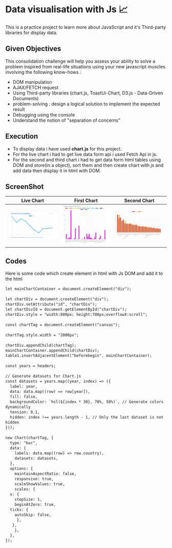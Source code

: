# Data visualisation with Js 📈

This is a practice project to learn more about JavaScript and it's Third-party libraries for display data.

## Given Objectives

This consolidation challenge will help you assess your ability to solve a problem inspired from real-life situations using your new javascript muscles involving the following know-hows :

- DOM manipulation
- AJAX/FETCH request
- Using Third-party libraries (chart.js, ToastUi-Chart, D3.js - Data-Driven Documents)
- problem-solving : design a logical solution to implement the expected result
- Debugging using the console
- Understand the notion of "separation of concerns"

## Execution

- To display data i have used **chart.js** for this project.
- For the live chart i had to get live data form api i used Fetch Api in js.
- For the second and third chart i had to get data form html tables using DOM and store(in a object), sort them and then create chart with js and add data then display it in html with DOM.

## ScreenShot

| Live Chart                                                 | First Chart                                                  | Second Chart                                                   |
| ---------------------------------------------------------- | ------------------------------------------------------------ | -------------------------------------------------------------- |
| [![LiveTable](images/livetable.png)](images/livetable.png) | [![LiveTable](images/firsttable.png)](images/firsttable.png) | [![LiveTable](images/secondtable.png)](images/secondtable.png) |

## Codes

Here is some code which create element in html with Js DOM and add it to the html

```
let mainChartContainer = document.createElement("div");

let chartDiv = document.createElement("div");
chartDiv.setAttribute("id", "chartDiv");
let chartDivId = document.getElementById("chartDiv");
chartDiv.style = "width:800px; height:700px;overflowX:scroll";

const chartTag = document.createElement("canvas");

chartTag.style.width = "2000px";

chartDiv.appendChild(chartTag);
mainChartContainer.appendChild(chartDiv);
table1.insertAdjacentElement("beforebegin", mainChartContainer);

const years = headers;

// Generate datasets for Chart.js
const datasets = years.map((year, index) => ({
  label: year,
  data: data.map((row) => row[year]),
  fill: false,
  backgroundColor: `hsl(${index * 30}, 70%, 50%)`, // Generate colors dynamically
  tension: 0.1,
  hidden: index !== years.length - 1, // Only the last dataset is not hidden
}));

new Chart(chartTag, {
  type: "bar",
  data: {
    labels: data.map((row) => row.country),
    datasets: datasets,
  },
  options: {
    maintainAspectRatio: false,
    responsive: true,
    scaleShowValues: true,
    scales: {
  x: {
    stepSize: 1,
    beginAtZero: true,
  ticks: {
    autoSkip: false,
     },
   },
    },
  },
});

```
